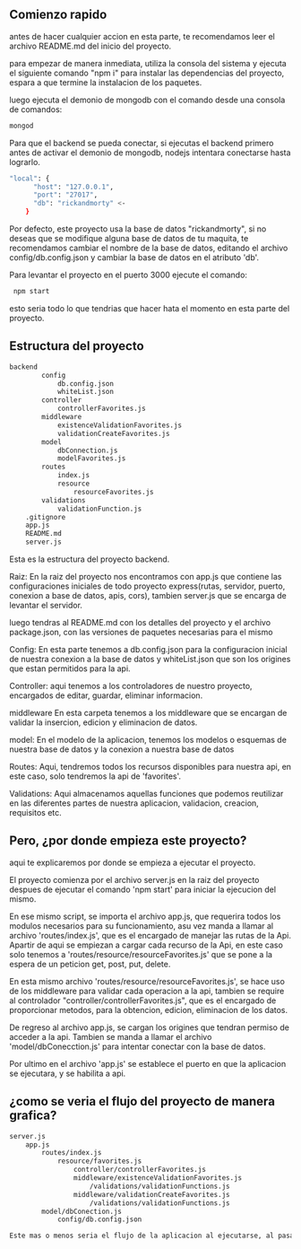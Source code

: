 ## Comienzo rapido

antes de hacer cualquier accion en esta parte, te recomendamos leer el archivo README.md del inicio del proyecto.

para empezar de manera inmediata, utiliza la consola del sistema y ejecuta el siguiente comando "npm i" para instalar las dependencias del proyecto, espara a que termine la instalacion de los paquetes.

luego ejecuta el demonio de mongodb con el comando desde una consola de comandos:
```sh
mongod
```
Para que el backend se pueda conectar, si ejecutas el backend primero antes de activar el demonio de mongodb, nodejs intentara conectarse hasta lograrlo.
```sh
"local": {
      "host": "127.0.0.1",
      "port": "27017",
      "db": "rickandmorty" <-
    }
```

Por defecto, este proyecto usa la base de datos "rickandmorty", si no deseas que se modifique alguna base de datos de tu maquita, te recomendamos cambiar el nombre de la base de datos, editando el archivo config/db.config.json y cambiar la base de datos en el atributo 'db'.

Para levantar el proyecto en el puerto 3000 ejecute el comando:
```sh
 npm start
```

esto seria todo lo que tendrias que hacer hata el momento en esta parte del proyecto.

## Estructura del proyecto 

```sh
backend
        config
            db.config.json
            whiteList.json
        controller
            controllerFavorites.js
        middleware
            existenceValidationFavorites.js
            validationCreateFavorites.js
        model
            dbConnection.js
            modelFavorites.js
        routes
            index.js
            resource
                resourceFavorites.js
        validations
            validationFunction.js
    .gitignore
    app.js
    README.md
    server.js
```

Esta es la estructura del proyecto backend.


Raiz:
En la raiz del proyecto nos encontramos con app.js que contiene las configuraciones iniciales de todo proyecto express(rutas, servidor, puerto, conexion a base de datos, apis, cors), tambien server.js que se encarga de levantar el servidor.

luego tendras al README.md con los detalles del proyecto y el archivo package.json, con las versiones de paquetes necesarias para el mismo

Config:
En esta parte tenemos a db.config.json para la configuracion inicial de nuestra conexion a la base de datos y whiteList.json que son los origines que estan permitidos para la api.

Controller:
aqui tenemos a los controladores de nuestro proyecto, encargados de editar, guardar, eliminar informacion.

middleware
En esta carpeta tenemos a los middleware que se encargan de validar la insercion, edicion y eliminacion de datos.

model:
En el modelo de la aplicacion, tenemos los modelos o esquemas de nuestra base de datos y la conexion a nuestra base de datos

Routes:
Aqui, tendremos todos los recursos disponibles para nuestra api, en este caso, solo tendremos la api de 'favorites'.

Validations:
Aqui almacenamos aquellas funciones que podemos reutilizar en las diferentes partes de nuestra aplicacion, validacion, creacion, requisitos etc.

## Pero, ¿por donde empieza este proyecto?

aqui te explicaremos por donde se empieza a ejecutar el proyecto.

El proyecto comienza por el archivo server.js en la raiz del proyecto despues de ejecutar el comando 'npm start' para iniciar la ejecucion del mismo.

En ese mismo script, se importa el archivo app.js, que requerira todos los modulos necesarios para su funcionamiento, asu vez manda a llamar al archivo 'routes/index.js', que es el encargado de manejar las rutas de la Api. Apartir de aqui se empiezan a cargar cada recurso de la Api, en este caso solo tenemos a 'routes/resource/resourceFavorites.js' que se pone a la espera de un peticion get, post, put, delete. 

En esta mismo archivo 'routes/resource/resourceFavorites.js', se hace uso de los middleware para validar cada operacion a la api, tambien se require al controlador "controller/controllerFavorites.js", que es el encargado de proporcionar metodos, para la obtencion, edicion, eliminacion de los datos.

De regreso al archivo app.js, se cargan los origines que tendran permiso de acceder a la api. Tambien se manda a llamar el archivo 'model/dbConecction.js' para intentar conectar con la base de datos.

Por ultimo en el archivo 'app.js' se establece el puerto en que la aplicacion se ejecutara, y se habilita a api.


## ¿como se veria el flujo del proyecto de manera grafica?
```sh
server.js
    app.js
        routes/index.js
            resource/favorites.js
                controller/controllerFavorites.js
                middleware/existenceValidationFavorites.js
                    /validations/validationFunctions.js
                middleware/validationCreateFavorites.js
                    /validations/validationFunctions.js
        model/dbConection.js
            config/db.config.json

Este mas o menos seria el flujo de la aplicacion al ejecutarse, al pasar por cada uno de los archivos
```